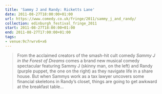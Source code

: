 ```yaml
---
title: 'Sammy J and Randy: Ricketts Lane'
date: 2011-08-27T18:00:00+01:00
url: https://www.comedy.co.uk/fringe/2011/sammy_j_and_randy/
collection: edinburgh_festival_fringe_2011
start: 2011-08-27T18:00:00+01:00
end: 2011-08-27T17:00:00+01:00
tags:
- venue:9c7rwrv6+x6
---
```

> From the acclaimed creators of the smash-hit cult comedy <cite>Sammy J in the Forest of Dreams</cite> comes a brand new musical comedy spectacular featuring Sammy J (skinny man, on the left) and Randy (purple puppet, the one on the right) as they navigate life in a share house. But when Sammys work as a tax lawyer uncovers some financial skeletons in Randy’s closet, things are going to get awkward at the breakfast table…
